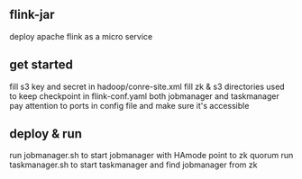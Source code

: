## flink-jar

deploy apache flink as a micro service

## get started

fill s3 key and secret in hadoop/conre-site.xml
fill zk & s3 directories used to keep checkpoint in flink-conf.yaml both jobmanager and taskmanager
pay attention to ports in config file and make sure it's accessible

## deploy & run

run jobmanager.sh to start jobmanager with HAmode point to zk quorum
run taskmanager.sh to start taskmanager and find jobmanager from zk
